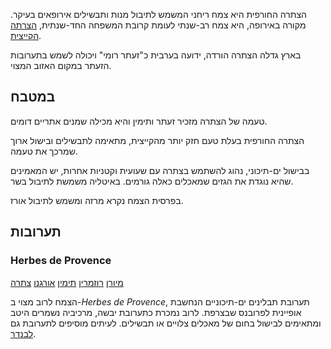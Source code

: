 הצתרה החורפית היא צמח ריחני המשמש לתיבול מנות ותבשילים אירופאים בעיקר. מקורה באירופה, היא צמח רב-שנתי לעומת קרובת המשפחה החד-שנתית, [הצרתה הקייצית](summer-savory).

בארץ גדלה הצתרה הורדה, ידועה בערבית כ"זעתר רומי" ויכולה לשמש בתערובות הזעתר במקום האזוב המצוי.

## במטבח

טעמה של הצתרה מזכיר זעתר ותימין והיא מכילה שמנים אתריים דומים.

הצתרה החורפית בעלת טעם חזק יותר מהקייצית, מתאימה לתבשילים ובישול ארוך שמרכך את טעמה.

בבישול ים-תיכוני, נהוג להשתמש בצתרה עם שעועית וקטניות אחרות, יש המאמינים שהיא נוגדת את הגזים שמאכלים כאלה גורמים. באיטליה משמשת לתיבול בשר.

בפרסית הצמח נקרא מרזה ומשמש לתיבול אורז.

## תערובות

### Herbes de Provence

[מיורן](marjoram "HerbIcon") [רוזמרין](rosemary "HerbIcon") [תימין](thyme "HerbIcon") [אורגנו](oregano "HerbIcon") [צתרה](summer-savory "HerbIcon")

הצמח לרוב מצוי ב-*Herbes de Provence*, תערובת תבלינים ים-תיכוניים הנחשבת אופיינית לפרובנס שבצרפת. לרוב נמכרת כתערובת יבשה, מרכיביה נשמרים היטב ומתאימים לבישול בחום של מאכלים צלויים או תבשילים. לעיתים מוסיפים לתערובת גם [לבנדר](lavender).
